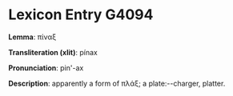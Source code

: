 # Lexicon Entry G4094

**Lemma**: πίναξ

**Transliteration (xlit)**: pínax

**Pronunciation**: pin'-ax

**Description**:
apparently a form of πλάξ; a plate:--charger, platter.
